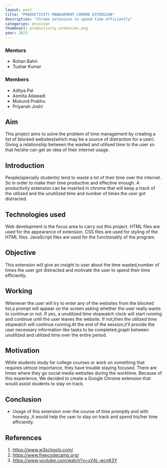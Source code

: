 ```yaml
---
layout: post
title: "PRODUCTIVITY MANAGEMENT CHROME EXTENSION"
description: "Chrome extension to spend time efficiently"
categories: envision
thumbnail: productivity_extension.png
year: 2023
---
```


### Mentors

- Rohan Bahri
- Tushar Kumar

### Members

- Aditya Pal
- Asmita Ailawadi
- Mukund Prabhu
- Priyansh Joshi


## Aim

This project aims to solve the problem of time management by creating a list of blocked websites(which may be a source of distraction for a user). Giving a relationship between the wasted and utilised time to the user so that he/she can get an idea of their internet usage.

## Introduction

People(specially students) tend to waste a lot of their time over the internet. So in order to make their time productive and effective enough. A productivity extension can be inserted in chrome that will keep a track of the utilized and the unutilized time and number of times the user got distracted.


## Technologies used
Web development is the focus area to carry out this project.
HTML files are used for the appearance of extension.
CSS files are used for styling of the HTML files.
JavaScript files are used for the functionality of the program.

## Objective

This extension will give an insight to user about the time wasted,number of times the user got distracted and motivate the user to spend their time efficiently.

## Working

Whenever the user will try to enter any of the websites from the blocked list,a prompt will appear on the screen asking whether the user really wants to continue or not. If yes, a unutilized time stopwatch clock will start running and continue until the user leaves the website. If not,then the utilized time stopwatch will continue running.At the end of the session,it’ll provide the user necessary information like tasks to be completed,graph between unutilized and utilized time over the entire period. 

## Motivation

While students study for college courses or work on something that requires utmost importance, they have trouble staying focused. There are times where they go social media websites during the worktime. Because of this experience, We decided to create a Google Chrome extension that would assist students to stay on track.

## Conclusion

- Usage of this extension over the course of time promptly and with honesty ,it would help the user to stay on track and spend his/her time efficiently.

## References

1. https://www.w3schools.com/
2. https://www.freecodecamp.org/
3. https://www.youtube.com/watch?v=uV4L-wcnK3Y
